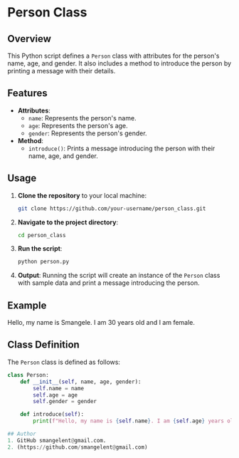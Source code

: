 # Person Class

## Overview

This Python script defines a `Person` class with attributes for the person's name, age, and gender. It also includes a method to introduce the person by printing a message with their details.

## Features

- **Attributes**: 
  - `name`: Represents the person's name.
  - `age`: Represents the person's age.
  - `gender`: Represents the person's gender.
- **Method**:
  - `introduce()`: Prints a message introducing the person with their name, age, and gender.

## Usage

1. **Clone the repository** to your local machine:

    ```bash
    git clone https://github.com/your-username/person_class.git
    ```

2. **Navigate to the project directory**:

    ```bash
    cd person_class
    ```

3. **Run the script**:

    ```bash
    python person.py
    ```

4. **Output**:
   Running the script will create an instance of the `Person` class with sample data and print a message introducing the person.

## Example
Hello, my name is Smangele. I am 30 years old and I am female.

## Class Definition

The `Person` class is defined as follows:

```python
class Person:
    def __init__(self, name, age, gender):
        self.name = name
        self.age = age
        self.gender = gender

    def introduce(self):
        print(f"Hello, my name is {self.name}. I am {self.age} years old and I am {self.gender}.")

## Author
1. GitHub smangelent@gmail.com.
2. (https://github.com/smangelent@gmail.com)
